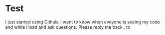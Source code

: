 # Test
I just started using Github. I want to know when eveyone is seeing my code and while i load and ask questions. Please reply me back . tx

